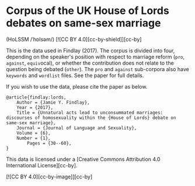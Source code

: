 # Corpus of the UK House of Lords debates on same-sex marriage 
(HoLSSM /ˈhɒlsəm/)
[![CC BY 4.0][cc-by-shield]][cc-by]

This is the data used in Findlay (2017). The corpus is divided into four, depending on the speaker's position with respect to marriage reform (`pro`, `against`, `equiv`ocal), or whether the contribution does not relate to the question being debated (`other`). The `pro` and `against` sub-corpora also have `keywords` and `wordlist` files. See the paper for full details.


If you wish to use the data, please cite the paper as below. 

```
@article{findlay:lords,
	Author = {Jamie Y. Findlay},
	Year = {2017},
	Title = {Unnatural acts lead to unconsummated marriages: discourses of homosexuality within the {House of Lords} debate on same-sex marriage},
	Journal = {Journal of Language and Sexuality},
	Volume = {6},
	Number = {1},
        Pages = {30--60},
}

```

This data is licensed under a
[Creative Commons Attribution 4.0 International License][cc-by].

[![CC BY 4.0][cc-by-image]][cc-by]

